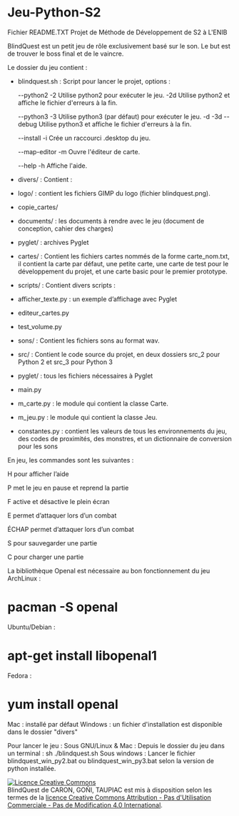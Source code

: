 # Jeu-Python-S2
Fichier README.TXT
Projet de Méthode de Développement de S2 à L'ENIB

BlindQuest est un petit jeu de rôle exclusivement basé sur le son. Le but est de trouver le boss final et de le vaincre.

Le dossier du jeu contient : 
- blindquest.sh : Script pour lancer le projet, options :

  --python2  -2  Utilise python2 pour exécuter le jeu.
      -2d  Utilise python2 et affiche le fichier d'erreurs à la fin.
      
  --python3  -3  Utilise python3 (par défaut) pour exécuter le jeu.
  -d -3d --debug     Utilise python3 et affiche le fichier d'erreurs à la fin.
  
   --install  -i  Crée un raccourci .desktop du jeu.
   
  --map-editor  -m  Ouvre l'éditeur de carte.
  
  --help    -h  Affiche l'aide.
- divers/ : Contient :
 - logo/ : contient les fichiers GIMP du logo (fichier blindquest.png).
 - copie_cartes/ 
 - documents/ : les documents à rendre avec le jeu (document de conception, cahier des charges)
 - pyglet/ : archives Pyglet
- cartes/ : Contient les fichiers cartes nommés de la forme carte_nom.txt, il contient la carte par défaut, une petite carte, une carte de test pour le développement du projet, et une carte basic pour le premier prototype.
- scripts/ : Contient divers scripts :
 - afficher_texte.py : un exemple d’affichage avec Pyglet
 - editeur_cartes.py 
 - test_volume.py
- sons/ : Contient les fichiers sons au format wav.
- src/ : Contient le code source du projet, en deux dossiers src_2 pour Python 2 et src_3 pour Python 3
 - pyglet/ : tous les fichiers nécessaires à Pyglet
 - main.py 
 - m_carte.py : le module qui contient la classe Carte.
 - m_jeu.py : le module qui contient la classe Jeu.
 - constantes.py : contient les valeurs de tous les environnements du jeu, des codes de proximités, des monstres, et un dictionnaire de conversion pour les sons

En jeu, les commandes sont les suivantes :

H pour afficher l’aide

P met le jeu en pause et reprend la partie

F active et désactive le plein écran

E permet d’attaquer lors d’un combat

ÉCHAP permet d’attaquer lors d’un combat

S pour sauvegarder une partie

C pour charger une partie

La bibliothèque Openal est nécessaire au bon fonctionnement du jeu
ArchLinux : 
 # pacman -S openal
Ubuntu/Debian :
 # apt-get install libopenal1
Fedora :
 # yum install openal
Mac : installé par défaut
Windows : un fichier d'installation est disponible dans le dossier "divers"

Pour lancer le jeu : 
Sous GNU/Linux & Mac : Depuis le dossier du jeu dans un terminal : sh ./blindquest.sh
Sous windows : Lancer le fichier blindquest_win_py2.bat ou blindquest_win_py3.bat selon la version de python installée. 


<a rel="license" href="http://creativecommons.org/licenses/by-nc-nd/4.0/"><img alt="Licence Creative Commons" style="border-width:0" src="https://i.creativecommons.org/l/by-nc-nd/4.0/88x31.png" /></a><br /><span xmlns:dct="http://purl.org/dc/terms/" property="dct:title">BlindQuest</span> de <span xmlns:cc="http://creativecommons.org/ns#" property="cc:attributionName">CARON, GOÑI, TAUPIAC</span> est mis à disposition selon les termes de la <a rel="license" href="http://creativecommons.org/licenses/by-nc-nd/4.0/">licence Creative Commons Attribution - Pas d&#39;Utilisation Commerciale - Pas de Modification 4.0 International</a>.
